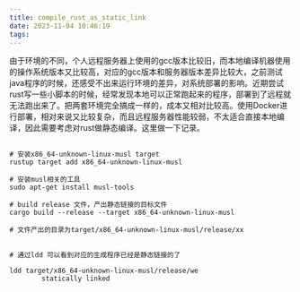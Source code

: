 ```yaml
---
title: compile_rust_as_static_link
date: 2023-11-04 10:46:19
tags:
---
```

由于环境的不同，个人远程服务器上使用的gcc版本比较旧，而本地编译机器使用的操作系统版本又比较高，对应的gcc版本和服务器版本差异比较大，之前测试java程序的时候，还感受不出来运行环境的差异，对系统部署的影响。近期尝试rust写一些小脚本的时候，经常发现本地可以正常跑起来的程序，部署到了远程就无法跑出来了。把两套环境完全搞成一样的，成本又相对比较高。使用Docker进行部署，相对来说又比较复杂，而且远程服务器性能较弱，不太适合直接本地编译，因此需要考虑对rust做静态编译。这里做一下记录。

```shell

# 安装x86_64-unknown-linux-musl target
rustup target add x86_64-unknown-linux-musl

# 安装musl相关的工具
sudo apt-get install musl-tools

# build release 文件，产出静态链接的目标文件
cargo build --release --target x86_64-unknown-linux-musl

# 文件产出的目录为target/x86_64-unknown-linux-musl/release/xx


# 通过ldd 可以看到对应的生成程序已经是静态链接的了

ldd target/x86_64-unknown-linux-musl/release/we
        statically linked

```


